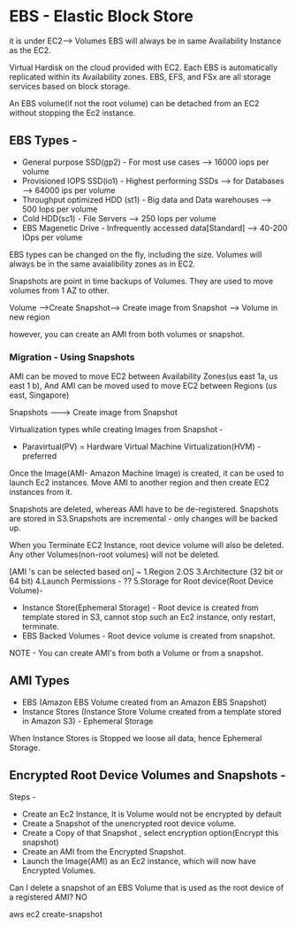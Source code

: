 # EBS - Elastic Block Store
it is under EC2--> Volumes
EBS will always be in same Availability Instance as the EC2.

Virtual Hardisk on the cloud provided with EC2. Each EBS is automatically replicated within its Availability zones.
EBS, EFS, and FSx are all storage services based on block storage.

An EBS volume(if not the root volume) can be detached from an EC2 without stopping the Ec2 instance.

## EBS Types -

- General purpose SSD(gp2) - For most use cases --> 16000 iops per volume
- Provisioned IOPS SSD(io1) - Highest performing SSDs --> for Databases --> 64000 ips per volume
- Throughput optimized HDD (st1) - Big data and Data warehouses --> 500 Iops per volume
- Cold HDD(sc1) - File Servers --> 250 Iops per volume
- EBS Magenetic Drive - Infrequently accessed data[Standard] --> 40-200 IOps per volume

EBS types can be changed on the fly, including the size. Volumes will always be in the same avaialibility zones as in EC2.


Snapshots are point in time backups of Volumes. They are used to move volumes from 1 AZ to other.

Volume -->Create Snapshot--> Create image from Snapshot --> Volume in new region

however, you can create an AMI from both volumes or snapshot.

### Migration - Using Snapshots
AMI can be moved to move EC2 between Availability Zones(us east 1a, us east 1 b), And
AMI can be moved used to move EC2 between Regions  (us east, Singapore)

Snapshots ---> Create image from Snapshot 

Virtualization types while creating Images from Snapshot -
- Paravirtual(PV)
= Hardware Virtual Machine Virtualization(HVM) - preferred

Once the Image(AMI- Amazon Machine Image) is created, it can be used to launch Ec2 instances. Move AMI to another region and then create EC2 instances from it.

Snapshots are deleted, whereas AMI have to be de-registered.
Snapshots are stored in S3.Snapshots are incremental - only changes will be backed up.

When you Terminate EC2 Instance, root device volume will also be deleted. Any other Volumes(non-root volumes) will not be deleted.


[AMI 's can be selected based on] ~
1.Region
2.OS
3.Architecture (32 bit or 64 bit)
4.Launch Permissions - ??
5.Storage for Root device(Root Device Volume)-
  - Instance Store(Ephemeral Storage) - Root device is created from template stored in S3, cannot stop such an Ec2 instance, only restart, terminate.
  - EBS Backed Volumes - Root device volume is created from snapshot.

NOTE - You can create AMI's from both a Volume or from a snapshot.  

## AMI Types
- EBS (Amazon EBS Volume created from an Amazon EBS Snapshot)
- Instance Stores (Instance Store Volume created from a template stored in Amazon S3) - Ephemeral Storage

When  Instance Stores is Stopped we loose all data, hence Ephemeral Storage.


## Encrypted Root Device Volumes and Snapshots -
Steps -
- Create an Ec2 Instance, It is Volume would not be encrypted by default
- Create a Snapshot of the unencrypted root device volume.
- Create a Copy of that Snapshot , select encryption option(Encrypt this snapshot)
- Create an AMI from the Encrypted Snapshot.
- Launch the Image(AMI) as an Ec2 instance, which will now have Encrypted Volumes.

Can I delete a snapshot of an EBS Volume that is used as the root device of a registered AMI?
NO

aws ec2 create-snapshot


